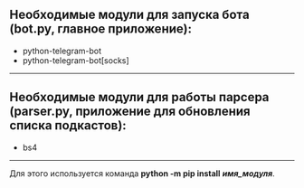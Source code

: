 ## Необходимые модули для запуска бота (bot.py, главное приложение):
* python-telegram-bot
* python-telegram-bot[socks]
---
## Необходимые модули для работы парсера (parser.py, приложение для обновления списка подкастов):
* bs4
---
Для этого используется команда **python -m pip install** ***имя_модуля***.

